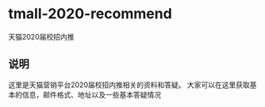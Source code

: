 # tmall-2020-recommend
天猫2020届校招内推

## 说明
这里是天猫营销平台2020届校招内推相关的资料和答疑。
大家可以在这里获取基本的信息，邮件格式、地址以及一些基本答疑情况
